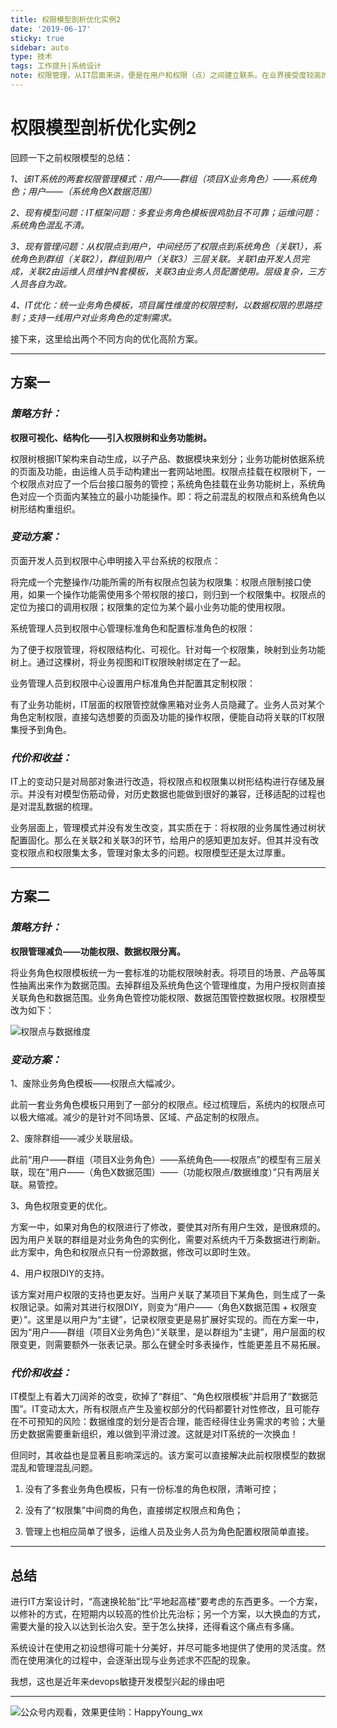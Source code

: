 ```yaml
---
title: 权限模型剖析优化实例2
date: '2019-06-17'
sticky: true 
sidebar: auto
type: 技术
tags: 工作提升|系统设计
note: 权限管理，从IT层面来讲，便是在用户和权限（点）之间建立联系。在业界接受度较高的功能权限模型是——RBAC（Role-Based Access Control）模型，其基本理念是将「角色」这个概念赋予用户，在系统中用户与权限之间通过角色进行关联，以这样的方法来实现灵活配置。
---
```

# 权限模型剖析优化实例2
回顾一下之前权限模型的总结：

*1、该IT系统的两套权限管理模式：用户——群组（项目X业务角色）——系统角色；用户——（系统角色X数据范围）*

*2、现有模型问题：IT框架问题：多套业务角色模板很鸡肋且不可靠；运维问题：系统角色混乱不清。*

*3、现有管理问题：从权限点到用户，中间经历了权限点到系统角色（关联1），系统角色到群组（关联2），群组到用户（关联3）三层关联。关联1由开发人员完成，关联2由运维人员维护N套模板，关联3由业务人员配置使用。层级复杂，三方人员各自为政。*

*4、IT优化：统一业务角色模板，项目属性维度的权限控制，以数据权限的思路控制；支持一线用户对业务角色的定制需求。*

接下来，这里给出两个不同方向的优化高阶方案。

* * *

## 方案一

### ***策略方针：***

**权限可视化、结构化——引入权限树和业务功能树。**

权限树根据IT架构来自动生成，以子产品、数据模块来划分；业务功能树依据系统的页面及功能，由运维人员手动构建出一套网站地图。权限点挂载在权限树下，一个权限点对应了一个后台接口服务的管控；系统角色挂载在业务功能树上，系统角色对应一个页面内某独立的最小功能操作。即：将之前混乱的权限点和系统角色以树形结构重组织。

### ***变动方案：***

页面开发人员到权限中心申明接入平台系统的权限点：

将完成一个完整操作/功能所需的所有权限点包装为权限集：权限点限制接口使用，如果一个操作功能需使用多个带权限的接口，则归到一个权限集中。权限点的定位为接口的调用权限；权限集的定位为某个最小业务功能的使用权限。

系统管理人员到权限中心管理标准角色和配置标准角色的权限：

为了便于权限管理，将权限结构化、可视化。针对每一个权限集，映射到业务功能树上。通过这棵树，将业务视图和IT权限映射绑定在了一起。

业务管理人员到权限中心设置用户标准角色并配置其定制权限：

有了业务功能树，IT层面的权限管控就像黑箱对业务人员隐藏了。业务人员对某个角色定制权限，直接勾选想要的页面及功能的操作权限，便能自动将关联的IT权限集授予到角色。

### ***代价和收益：***

IT上的变动只是对局部对象进行改造，将权限点和权限集以树形结构进行存储及展示。并没有对模型伤筋动骨，对历史数据也能做到很好的兼容，迁移适配的过程也是对混乱数据的梳理。

业务层面上，管理模式并没有发生改变，其实质在于：将权限的业务属性通过树状配置固化。那么在关联2和关联3的环节，给用户的感知更加友好。但其并没有改变权限点和权限集太多，管理对象太多的问题。权限模型还是太过厚重。

* * *

## 方案二

### ***策略方针：***

**权限管理减负——功能权限、数据权限分离。**

将业务角色权限模板统一为一套标准的功能权限映射表。将项目的场景、产品等属性抽离出来作为数据范围。去掉群组及系统角色这个管理维度，为用户授权则直接关联角色和数据范围。业务角色管控功能权限、数据范围管控数据权限。权限模型改为如下：

![权限点与数据维度](/img/technology/权限点与数据维度.png)

### ***变动方案：***

1、废除业务角色模板——权限点大幅减少。

此前一套业务角色模板只用到了一部分的权限点。经过梳理后，系统内的权限点可以极大缩减。减少的是针对不同场景、区域、产品定制的权限点。

2、废除群组——减少关联层级。

此前“用户——群组（项目X业务角色）——系统角色——权限点”的模型有三层关联，现在“用户——（角色X数据范围）——（功能权限点/数据维度）”只有两层关联。易管控。

3、角色权限变更的优化。

方案一中，如果对角色的权限进行了修改，要使其对所有用户生效，是很麻烦的。因为用户关联的群组是对业务角色的实例化，需要对系统内千万条数据进行刷新。此方案中，角色和权限点只有一份源数据，修改可以即时生效。

4、用户权限DIY的支持。

该方案对用户权限的支持也更友好。当用户关联了某项目下某角色，则生成了一条权限记录。如需对其进行权限DIY，则变为“用户——（角色X数据范围 + 权限变更）”。这里是以用户为“主键”，记录权限变更是易扩展好实现的。而在方案一中，因为“用户——群组（项目X业务角色）”关联里，是以群组为"主键”，用户层面的权限变更，则需要额外一张表记录。那么在健全时多表操作，性能更差且不易拓展。

### ***代价和收益：***

IT模型上有着大刀阔斧的改变，砍掉了“群组”、“角色权限模板”并启用了“数据范围”。IT变动太大，所有权限点产生及鉴权部分的代码都要针对性修改，且可能存在不可预知的风险：数据维度的划分是否合理，能否经得住业务需求的考验；大量历史数据需要重新组织，难以做到平滑过渡。这就是对IT系统的一次换血！

但同时，其收益也是显著且影响深远的。该方案可以直接解决此前权限模型的数据混乱和管理混乱问题。

1.  没有了多套业务角色模板，只有一份标准的角色权限，清晰可控；

2.  没有了“权限集”中间商的角色，直接绑定权限点和角色；

3.  管理上也相应简单了很多，运维人员及业务人员为角色配置权限简单直接。

* * *

## **总结**

进行IT方案设计时，“高速换轮胎”比“平地起高楼”要考虑的东西更多。一个方案，以修补的方式，在短期内以较高的性价比先治标；另一个方案，以大换血的方式，需要大量的投入以达到长治久安。至于怎么抉择，还得看这个痛点有多痛。

系统设计在使用之初设想得可能十分美好，并尽可能多地提供了使用的灵活度。然而在使用演化的过程中，会逐渐出现与业务述求不匹配的现象。

我想，这也是近年来devops敏捷开发模型兴起的缘由吧

***
![公众号内观看，效果更佳哟：HappyYoung_wx](/img/WeChat.jpg)
